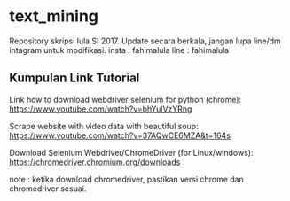 # text_mining
Repository skripsi lula SI 2017. Update secara berkala, jangan lupa line/dm intagram untuk modifikasi. insta : fahimalula line : fahimalula

Kumpulan Link Tutorial
---------------------------------------------------------------------------------------------------------------------------------------------------------------------
Link how to download webdriver selenium for python (chrome): 
https://www.youtube.com/watch?v=bhYulVzYRng

Scrape website with video data with beautiful soup:
https://www.youtube.com/watch?v=37AQwCE6MZA&t=164s

Download Selenium Webdriver/ChromeDriver (for Linux/windows):
https://chromedriver.chromium.org/downloads

note : ketika download chromedriver, pastikan versi chrome dan chromedriver sesuai.
